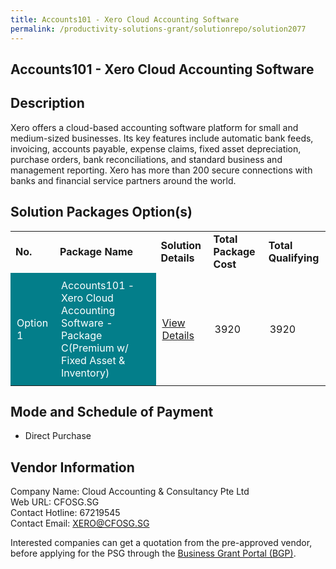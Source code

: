 ```yaml
---
title: Accounts101 - Xero Cloud Accounting Software
permalink: /productivity-solutions-grant/solutionrepo/solution2077
---
```


## Accounts101 - Xero Cloud Accounting Software

## Description

Xero offers a cloud-based accounting software platform for small and medium-sized businesses. Its key features include automatic bank feeds, invoicing, accounts payable, expense claims, fixed asset depreciation, purchase orders, bank reconciliations, and standard business and management reporting. Xero has more than 200 secure connections with banks and financial service partners around the world.

## Solution Packages Option(s)

<table>
<tr>
<td><b>No.</b></td>
<td><b>Package Name</b></td>
<td><b>Solution Details</b></td>
<td><b>Total Package Cost</b></td>
<td><b>Total Qualifying</b></td>
</tr>
<tr>
<td style='padding: 10px; background-color: #037E8A; color: #FFFFFF;'>Option 1</td>
<td style='padding: 10px; background-color: #037E8A; color: #FFFFFF;'>Accounts101 - Xero Cloud Accounting Software - Package C(Premium w/ Fixed Asset & Inventory)</td>
<td style='padding: 10px;'><a href='https://www.gobusiness.gov.sg/images/psg/Desensitised_Accounts101_Annex_3_Part_3.pdf' target='_blank'>View Details</a></td>
<td style='padding: 10px;'>3920</td>
<td style='padding: 10px;'>3920</td>
</tr>
</table>

## Mode and Schedule of Payment

 - Direct Purchase

## Vendor Information

 Company Name: Cloud Accounting & Consultancy Pte Ltd<br>Web URL: CFOSG.SG<br>Contact Hotline: 67219545<br>Contact Email: XERO@CFOSG.SG

Interested companies can get a quotation from the pre-approved vendor, before applying for the PSG through the <a href='https://www.businessgrants.gov.sg/' target='_blank' rel='noopener'>Business Grant Portal (BGP)</a>.

<script src="/jquery/resize-tables.js"></script>

